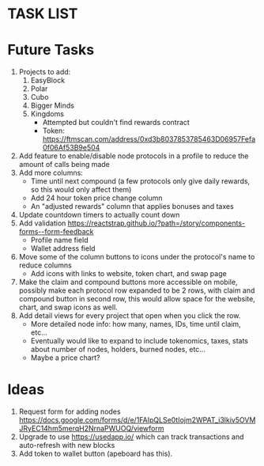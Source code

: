 # TASK LIST

# Future Tasks
1. Projects to add:
    1. EasyBlock
    2. Polar
    3. Cubo
    4. Bigger Minds
    5. Kingdoms
        - Attempted but couldn't find rewards contract
        - Token: https://ftmscan.com/address/0xd3b8037853785463D06957Fefa0f06Af53B9e504
2. Add feature to enable/disable node protocols in a profile to reduce the amount of calls being made
3. Add more columns:
    - Time until next compound (a few protocols only give daily rewards, so this would only affect them)
    - Add 24 hour token price change column
    - An "adjusted rewards" column that applies bonuses and taxes
4. Update countdown timers to actually count down
5. Add validation https://reactstrap.github.io/?path=/story/components-forms--form-feedback
    - Profile name field
    - Wallet address field
6. Move some of the column buttons to icons under the protocol's name to reduce columns
    - Add icons with links to website, token chart, and swap page
7. Make the claim and compound buttons more accessible on mobile, possibly make each protocol row expanded to be 2 rows, with claim and compound button in second row, this would allow space for the website, chart, and swap icons as well.
8. Add detail views for every project that open when you click the row.
    - More detailed node info: how many, names, IDs, time until claim, etc...
    - Eventually would like to expand to include tokenomics, taxes, stats about number of nodes, holders, burned nodes, etc...
    - Maybe a price chart?

# Ideas
1. Request form for adding nodes https://docs.google.com/forms/d/e/1FAIpQLSe0tIojm2WPAT_i3lkiv5OVMJRyEC14hm5merqH2NrnaPWUOQ/viewform
1. Upgrade to use https://usedapp.io/ which can track transactions and auto-refresh with new blocks
1. Add token to wallet button (apeboard has this).
